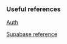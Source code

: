 ### Useful references

[Auth](https://supabase.com/docs/guides/auth)

[Supabase reference](https://supabase.com/docs/reference/javascript/initializing)